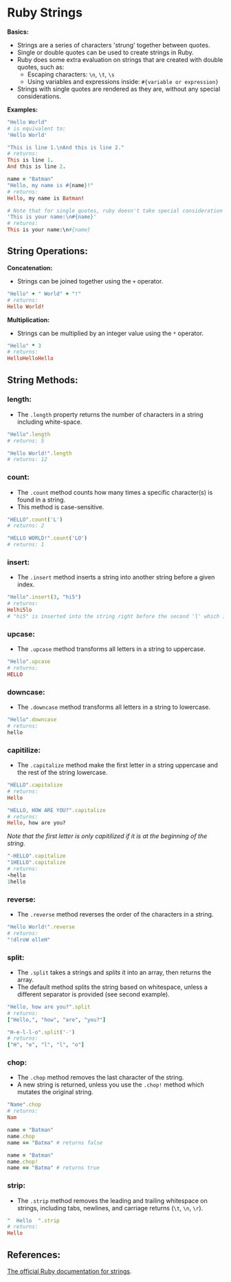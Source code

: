 # Ruby Strings

**Basics:**

 * Strings are a series of characters 'strung' together between quotes.
 * Single or double quotes can be used to create strings in Ruby.
 * Ruby does some extra evaluation on strings that are created with double quotes, such as:
 	*	Escaping characters: ```\n```, ```\t```, ```\s```
 	*	Using variables and expressions inside: ```#{variable or expression}```
 * Strings with single quotes are rendered as they are, without any special considerations.

**Examples:**

```ruby
"Hello World"
# is equivalent to:
'Hello World'
```
```ruby
"This is line 1.\nAnd this is line 2."
# returns:
This is line 1.
And this is line 2.
```
```ruby
name = "Batman"
"Hello, my name is #{name}!"
# returns:
Hello, my name is Batman!
```
```ruby
# Note that for single quotes, ruby doesn't take special consideration for variables or backslashes:
'This is your name:\n#{name}'
# returns:
This is your name:\n#{name}
```


## String Operations:

**Concatenation:**

*	Strings can be joined together using the ```+``` operator.


```ruby
"Hello" + " World" + "!"
# returns:
Hello World!
```

**Multiplication:**

*	Strings can be multiplied by an integer value using the ```*``` operator.


```ruby
"Hello" * 3
# returns:
HelloHelloHello
```



## String Methods:

### length:

*	The ```.length``` property returns the number of characters in a string including white-space.

```ruby
"Hello".length
# returns: 5
```
```ruby
"Hello World!".length
# returns: 12
```

### count:

*	The ```.count``` method counts how many times a specific character(s) is found in a string.
*	This method is case-sensitive.

```ruby
"HELLO".count('L')  
# returns: 2
```
```ruby
"HELLO WORLD!".count('LO')  
# returns: 1
```

### insert:

*	The ```.insert``` method inserts a string into another string before a given index.

```ruby
"Hello".insert(3, "hi5")
# returns:
Helhi5lo
# "hi5" is inserted into the string right before the second 'l' which is at index 3
```

### upcase:

*	The ```.upcase``` method transforms all letters in a string to uppercase.

```ruby
"Hello".upcase
# returns:
HELLO
```

### downcase:

*	The ```.downcase``` method transforms all letters in a string to lowercase.

```ruby
"Hello".downcase
# returns:
hello
```

### capitilize:

*	The ```.capitalize``` method make the first letter in a string uppercase and the rest of the string lowercase.

```ruby
"HELLO".capitalize
# returns:
Hello
```
```ruby
"HELLO, HOW ARE YOU?".capitalize
# returns:
Hello, how are you?
```
*Note that the first letter is only capitilized if it is at the beginning of the string.*
```ruby
"-HELLO".capitalize
"1HELLO".capitalize
# returns:
-hello
1hello
```

### reverse:

*	The ```.reverse``` method reverses the order of the characters in a string.

```ruby
"Hello World!".reverse
# returns:
"!dlroW olleH"
```

### split:

*	The ```.split``` takes a strings and *splits* it into an array, then returns the array.
*	The default method splits the string based on whitespace, unless a different separator is provided (see second example).

```ruby
"Hello, how are you?".split
# returns:
["Hello,", "how", "are", "you?"]
```
```ruby
"H-e-l-l-o".split('-')
# returns:
["H", "e", "l", "l", "o"]
```

### chop:

*	The ```.chop``` method removes the last character of the string.
*	A new string is returned, unless you use the ```.chop!``` method which mutates the original string.

```ruby
"Name".chop
# returns:
Nam
```
```ruby
name = "Batman"
name.chop
name == "Batma" # returns false
```
```ruby
name = "Batman"
name.chop!
name == "Batma" # returns true
```

### strip:

*	The ```.strip``` method removes the leading and trailing whitespace on strings, including tabs, newlines, and carriage returns (```\t```, ```\n```, ```\r```).

```ruby
"  Hello  ".strip
# returns:
Hello
```



## References:


[The official Ruby documentation for strings](http://ruby-doc.org/core-2.2.0/String.html).
